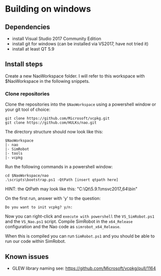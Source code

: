 # Building on windows

## Dependencies

 - install Visual Studio 2017 Community Edition
 - install git for windows (can be installed via VS2017, have not tried it)
 - install at least QT 5.9

## Install steps

Create a new NaoWorkspace folder.
I will refer to this workspace with $NaoWorkspace in the following snippets.

### Clone repositories

Clone the repositories into the `$NaoWorkspace` using a powershell window or your git tool of choice:

```
git clone https://github.com/Microsoft/vcpkg.git
git clone https://github.com/HULKs/nao.git
```

The directory structure should now look like this:

```
$NaoWorkspace
|- nao
|- SimRobot
|- tools
|- vcpkg
```

Run the following commands in a powershell window:

```
cd $NaoWorkspace/nao
.\scripts\bootstrap.ps1 -QtPath [insert qtpath here]
```

HINT: the QtPath may look like this: "C:\Qt\5.9.1\msvc2017_64\bin"


On the first run, answer with 'y' to the question:

```
Do you want to init vcpkg? y/n: 
``` 

Now you can right-click and `execute with powershell` the `VS_SimRobot.ps1` and the `VS_Nao.ps1` script. Compile SimRobot in the `x64_Release` configuration and the Nao code as `simrobot_x64_Release`.

When this is compiled you can run `SimRobot.ps1` and you should be able to run our code within SimRobot.

## Known issues

 - GLEW library naming see: https://github.com/Microsoft/vcpkg/pull/1164

